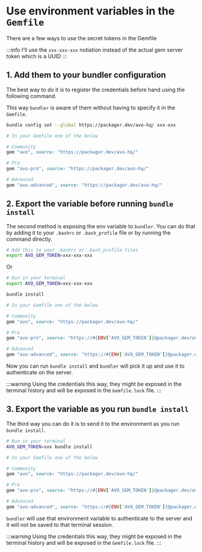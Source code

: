 # Use environment variables in the `Gemfile`

There are a few ways to use the secret tokens in the Gemfile

:::info
I'll use the `xxx-xxx-xxx` notiation instead of the actual gem server token which is a UUID
:::

## 1. Add them to your bundler configuration

The best way to do it is to register the credentials before hand using the following command.

This way `bundler` is aware of them without having to specify it in the `Gemfile`.

```bash
bundle config set --global https://packager.dev/avo-hq/ xxx-xxx
```

```ruby
# In your Gemfile one of the below

# Community
gem "avo", source: "https://packager.dev/avo-hq/"

# Pro
gem "avo-pro", source: "https://packager.dev/avo-hq/"

# Advanced
gem "avo-advanced", source: "https://packager.dev/avo-hq/"
```

## 2. Export the variable before running `bundle install`

The second method is exposing the env variable to `bundler`. You can do that by adding it to your `.bashrc` or `.bash_profile` file or by running the command directly.

```bash
# Add this to your .bashrc or .bash_profile files
export AVO_GEM_TOKEN=xxx-xxx-xxx
```

Or

```bash
# Run in your terminal
export AVO_GEM_TOKEN=xxx-xxx-xxx

bundle install
```

```ruby
# In your Gemfile one of the below

# Community
gem "avo", source: "https://packager.dev/avo-hq/"

# Pro
gem "avo-pro", source: "https://#{ENV['AVO_GEM_TOKEN']}@packager.dev/avo-hq/"

# Advanced
gem "avo-advanced", source: "https://#{ENV['AVO_GEM_TOKEN']}@packager.dev/avo-hq/"
```

Now you can run `bundle install` and `bundler` will pick it up and use it to authenticate on the server.

:::warning
Using the credentials this way, they might be exposed in the terminal history and will be exposed in the `Gemfile.lock` file.
:::

## 3. Export the variable as you run `bundle install`

The third way you can do it is to send it to the environment as you run `bundle install`.

```bash
# Run in your terminal
AVO_GEM_TOKEN=xxx bundle install
```

```ruby
# In your Gemfile one of the below

# Community
gem "avo", source: "https://packager.dev/avo-hq/"

# Pro
gem "avo-pro", source: "https://#{ENV['AVO_GEM_TOKEN']}@packager.dev/avo-hq/"

# Advanced
gem "avo-advanced", source: "https://#{ENV['AVO_GEM_TOKEN']}@packager.dev/avo-hq/"
```

`bundler` will use that environment variable to authenticate to the server and it will not be saved to that terminal session.

:::warning
Using the credentials this way, they might be exposed in the terminal history and will be exposed in the `Gemfile.lock` file.
:::
